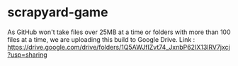 # scrapyard-game
As GitHub won't take files over 25MB at a time or folders with more than 100 files at a time, we are uploading this build to Google Drive.
Link : https://drive.google.com/drive/folders/1Q5AWJfIZvt74_JxnbP62IX13lRV7jxcj?usp=sharing
